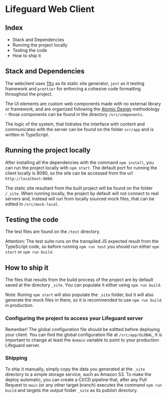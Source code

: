 # Lifeguard Web Client

## Index

- Stack and Dependencies
- Running the project locally
- Testing the code
- How to ship it

## Stack and Dependencies

The webclient uses [11ty](https://www.11ty.dev/) as its static site generator, `jest` as it testing framework and `prettier` for enforcing a cohesive code formatting throughout the project.

The UI elements are custom web components made with no external library or framework, and are organized following the [Atomic Design](https://bradfrost.com/blog/post/atomic-web-design/) methodology - those components can be found in the directory `/src/components`.

The logic of the system, that hidrates the interface with content and communicates with the server can be found on the folder `scr/app` and is written in TypeScript.

## Running the project locally

After installing all the dependencies with the command `npm install`, you can run the project locally with `npm start`. The default port for running the client locally is 8080, so the site can be accessed from the url `http://localhost:8080`.

The static site resultant from the built project will be found on the folder `/_site`. When running locally, the project by default will not connect to real servers and, instead will run from locally sourced mock files, that can be edited in `/src/mock-local`.

## Testing the code

The test files are found on the `/test` directory.

Attention: The test suite runs on the transpiled JS expected result from the TypeScript code, so before running `npm run test` you should run either `npm start` or `npm run build`.

## How to ship it

The files that results from the build process of the project are by default saved at the directory `_site`. You can populate it either using `npm run build`.

Note: Runing `npm start` will also populate the `_site` folder, but it will also generate the mock files in there, so it is recommended to use `npm run build` in production.

### Configuring the project to access your Lifeguard server

Remenber! The global configuration file should be editted before deploying your client. You can find the global configuration file at `/src/app/GLOBAL`, it is important to change at least the `domain` variable to point to your production Lifeguard server.

### Shipping

To ship it manually, simply copy the data you generated at the `_site` directory to a simple storage service, such as Amazon S3. To make the deploy automatic, you can create a CI/CD pipeline that, after any Pull Request to `main` (or any other target branch) executes the command `npm run build` and targets the output folder `_site` as its publish directory.
